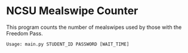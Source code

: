 # NCSU Mealswipe Counter

This program counts the number of mealswipes used by those with the Freedom Pass.

```
Usage: main.py STUDENT_ID PASSWORD [WAIT_TIME]
```